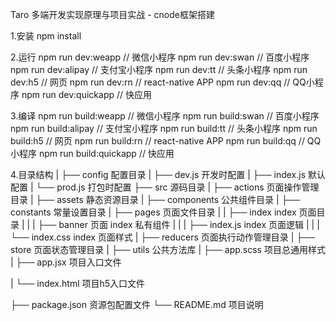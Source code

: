 Taro 多端开发实现原理与项目实战 - cnode框架搭建

1.安装
npm install

2.运行
npm run dev:weapp       // 微信小程序
npm run dev:swan        // 百度小程序
npm run dev:alipay      // 支付宝小程序
npm run dev:tt          // 头条小程序
npm run dev:h5          // 网页
npm run dev:rn          // react-native APP
npm run dev:qq          // QQ小程序
npm run dev:quickapp    // 快应用

3.编译
npm run build:weapp       // 微信小程序
npm run build:swan        // 百度小程序
npm run build:alipay      // 支付宝小程序
npm run build:tt          // 头条小程序
npm run build:h5          // 网页
npm run build:rn          // react-native APP
npm run build:qq          // QQ小程序
npm run build:quickapp    // 快应用

4.目录结构
|
├── config                 配置目录
|   ├── dev.js             开发时配置
|   ├── index.js           默认配置
|   └── prod.js            打包时配置
├── src                    源码目录
|   ├── actions            页面操作管理目录
|   ├── assets             静态资源目录
|   ├── components         公共组件目录
|   ├── constants          常量设置目录
|   ├── pages              页面文件目录
|   |   ├── index          index 页面目录
|   |   |   ├── banner     页面 index 私有组件
|   |   |   ├── index.js   index 页面逻辑
|   |   |   └── index.css  index 页面样式
|   ├── reducers           页面执行动作管理目录
|   ├── store              页面状态管理目录
|   ├── utils              公共方法库
|   ├── app.scss           项目总通用样式
|   ├── app.jsx            项目入口文件

|   └── index.html         项目h5入口文件

├── package.json           资源包配置文件
└── README.md              项目说明


